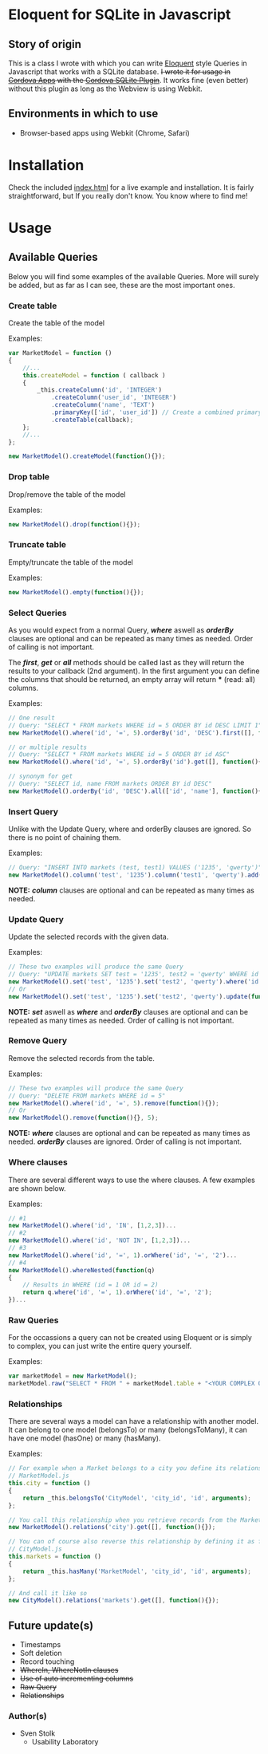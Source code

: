 # Eloquent for SQLite in Javascript

## Story of origin
This is a class I wrote with which you can write [Eloquent](http://laravel.com/docs/eloquent) style Queries in Javascript that works with a SQLite database.
~~I wrote it for usage in [Cordova Apps](http://cordova.apache.org/) with the [Cordova SQLite Plugin](https://github.com/brodysoft/Cordova-SQLitePlugin)~~. It works fine (even better) without this plugin as long as the Webview is using Webkit.

## Environments in which to use
* Browser-based apps using Webkit (Chrome, Safari)

# Installation
Check the included [index.html](../index.html) for a live example and installation. It is fairly straightforward, but If you really don't know. You know where to find me!

# Usage

## Available Queries
Below you will find some examples of the available Queries. More will surely be added, but as far as I can see, these are the most important ones.

### Create table
Create the table of the model

Examples:
``` javascript
var MarketModel = function ()
{
	//...
	this.createModel = function ( callback )
	{
		_this.createColumn('id', 'INTEGER')
			.createColumn('user_id', 'INTEGER')
			.createColumn('name', 'TEXT')
			.primaryKey(['id', 'user_id']) // Create a combined primary key
			.createTable(callback);
	};
	//...
};

new MarketModel().createModel(function(){});
```

### Drop table
Drop/remove the table of the model

Examples:
``` javascript
new MarketModel().drop(function(){});
```

### Truncate table
Empty/truncate the table of the model

Examples:
``` javascript
new MarketModel().empty(function(){});
```

### Select Queries
As you would expect from a normal Query, *__where__* aswell as *__orderBy__* clauses are optional and can be repeated as many times as needed. Order of calling is not important.

The *__first__*, *__get__* or *__all__* methods should be called last as they will return the results to your callback (2nd argument).
In the first argument you can define the columns that should be returned, an empty array will return **\*** (read: all) columns.

Examples:
``` javascript
// One result
// Query: "SELECT * FROM markets WHERE id = 5 ORDER BY id DESC LIMIT 1"
new MarketModel().where('id', '=', 5).orderBy('id', 'DESC').first([], function(){});

// or multiple results
// Query: "SELECT * FROM markets WHERE id = 5 ORDER BY id ASC"
new MarketModel().where('id', '=', 5).orderBy('id').get([], function(){});

// synonym for get
// Query: "SELECT id, name FROM markets ORDER BY id DESC"
new MarketModel().orderBy('id', 'DESC').all(['id', 'name'], function(){});
```

### Insert Query
Unlike with the Update Query, where and orderBy clauses are ignored. So there is no point of chaining them.

Examples:
``` javascript
// Query: "INSERT INTO markets (test, test1) VALUES ('1235', 'qwerty')"
new MarketModel().column('test', '1235').column('test1', 'qwerty').add(function (){});
```

**NOTE:** *__column__* clauses are optional and can be repeated as many times as needed.

### Update Query
Update the selected records with the given data.

Examples:
``` javascript
// These two examples will produce the same Query
// Query: "UPDATE markets SET test = '1235', test2 = 'qwerty' WHERE id = 5"
new MarketModel().set('test', '1235').set('test2', 'qwerty').where('id', '=', 5).update(function (){});
// Or
new MarketModel().set('test', '1235').set('test2', 'qwerty').update(function (){}, 5);
```

**NOTE:** *__set__* aswell as *__where__* and *__orderBy__* clauses are optional and can be repeated as many times as needed. Order of calling is not important.

### Remove Query
Remove the selected records from the table.

Examples:
``` javascript
// These two examples will produce the same Query
// Query: "DELETE FROM markets WHERE id = 5"
new MarketModel().where('id', '=', 5).remove(function(){});
// Or
new MarketModel().remove(function(){}, 5);
```

**NOTE:** *__where__* clauses are optional and can be repeated as many times as needed. *__orderBy__* clauses are ignored. Order of calling is not important.

### Where clauses
There are several different ways to use the where clauses. A few examples are shown below.

Examples:
``` javascript
// #1
new MarketModel().where('id', 'IN', [1,2,3])...
// #2
new MarketModel().where('id', 'NOT IN', [1,2,3])...
// #3
new MarketModel().where('id', '=', 1).orWhere('id', '=', '2')...
// #4
new MarketModel().whereNested(function(q)
{
    // Results in WHERE (id = 1 OR id = 2)
    return q.where('id', '=', 1).orWhere('id', '=', '2');
})...
```

### Raw Queries
For the occassions a query can not be created using Eloquent or is simply to complex, you can just write the entire query yourself.

Examples:
``` javascript
var marketModel = new MarketModel();
marketModel.raw("SELECT * FROM " + marketModel.table + "<YOUR COMPLEX QUERY HERE>");
```

### Relationships
There are several ways a model can have a relationship with another model. It can belong to one model (belongsTo) or many (belongsToMany), it can have one model (hasOne) or many (hasMany).

Examples:
``` javascript
// For example when a Market belongs to a city you define its relationship as follows
// MarketModel.js
this.city = function ()
{
	return _this.belongsTo('CityModel', 'city_id', 'id', arguments);
};

// You call this relationship when you retrieve records from the MarketModel.
new MarketModel().relations('city').get([], function(){});

// You can of course also reverse this relationship by defining it as follows
// CityModel.js
this.markets = function ()
{
	return _this.hasMany('MarketModel', 'city_id', 'id', arguments);
};

// And call it like so
new CityModel().relations('markets').get([], function(){});
```

## Future update(s)
* Timestamps
* Soft deletion
* Record touching
* ~~WhereIn, WhereNotIn clauses~~
* ~~Use of auto incrementing columns~~
* ~~Raw Query~~
* ~~Relationships~~

### Author(s)
* Sven Stolk
  * Usability Laboratory